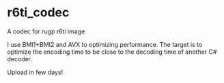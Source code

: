 # r6ti_codec
A codec for rugp r6ti image

I use BMI1+BMI2 and AVX to optimizing performance. The target is to optimize the encoding time to be close to the decoding time of another C# decoder.

Upload in few days!
